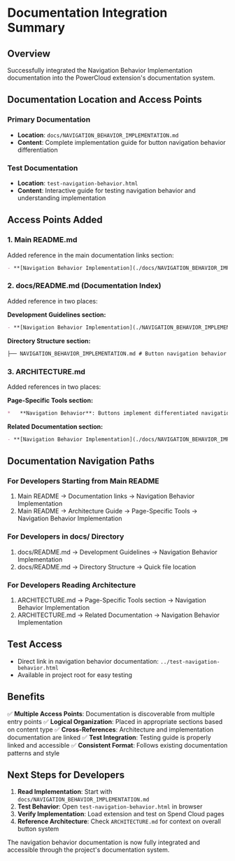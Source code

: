 # Documentation Integration Summary

## Overview
Successfully integrated the Navigation Behavior Implementation documentation into the PowerCloud extension's documentation system.

## Documentation Location and Access Points

### Primary Documentation
- **Location**: `docs/NAVIGATION_BEHAVIOR_IMPLEMENTATION.md`
- **Content**: Complete implementation guide for button navigation behavior differentiation

### Test Documentation
- **Location**: `test-navigation-behavior.html`
- **Content**: Interactive guide for testing navigation behavior and understanding implementation

## Access Points Added

### 1. Main README.md
Added reference in the main documentation links section:
```markdown
- **[Navigation Behavior Implementation](./docs/NAVIGATION_BEHAVIOR_IMPLEMENTATION.md)** - Button navigation behavior differentiation
```

### 2. docs/README.md (Documentation Index)
Added reference in two places:

**Development Guidelines section:**
```markdown
- **[Navigation Behavior Implementation](./NAVIGATION_BEHAVIOR_IMPLEMENTATION.md)** - Button navigation behavior differentiation
```

**Directory Structure section:**
```markdown
├── NAVIGATION_BEHAVIOR_IMPLEMENTATION.md # Button navigation behavior
```

### 3. ARCHITECTURE.md
Added references in two places:

**Page-Specific Tools section:**
```markdown
*   **Navigation Behavior**: Buttons implement differentiated navigation patterns - internal Spend Cloud buttons navigate in the same tab while external Adyen buttons open in new tabs. See [Navigation Behavior Implementation](./docs/NAVIGATION_BEHAVIOR_IMPLEMENTATION.md) for detailed implementation.
```

**Related Documentation section:**
```markdown
- **[Navigation Behavior Implementation](./docs/NAVIGATION_BEHAVIOR_IMPLEMENTATION.md)** - Button navigation behavior differentiation
```

## Documentation Navigation Paths

### For Developers Starting from Main README
1. Main README → Documentation links → Navigation Behavior Implementation
2. Main README → Architecture Guide → Page-Specific Tools → Navigation Behavior Implementation

### For Developers in docs/ Directory
1. docs/README.md → Development Guidelines → Navigation Behavior Implementation
2. docs/README.md → Directory Structure → Quick file location

### For Developers Reading Architecture
1. ARCHITECTURE.md → Page-Specific Tools section → Navigation Behavior Implementation
2. ARCHITECTURE.md → Related Documentation → Navigation Behavior Implementation

## Test Access
- Direct link in navigation behavior documentation: `../test-navigation-behavior.html`
- Available in project root for easy testing

## Benefits
✅ **Multiple Access Points**: Documentation is discoverable from multiple entry points
✅ **Logical Organization**: Placed in appropriate sections based on content type
✅ **Cross-References**: Architecture and implementation documentation are linked
✅ **Test Integration**: Testing guide is properly linked and accessible
✅ **Consistent Format**: Follows existing documentation patterns and style

## Next Steps for Developers
1. **Read Implementation**: Start with `docs/NAVIGATION_BEHAVIOR_IMPLEMENTATION.md`
2. **Test Behavior**: Open `test-navigation-behavior.html` in browser
3. **Verify Implementation**: Load extension and test on Spend Cloud pages
4. **Reference Architecture**: Check `ARCHITECTURE.md` for context on overall button system

The navigation behavior documentation is now fully integrated and accessible through the project's documentation system.
